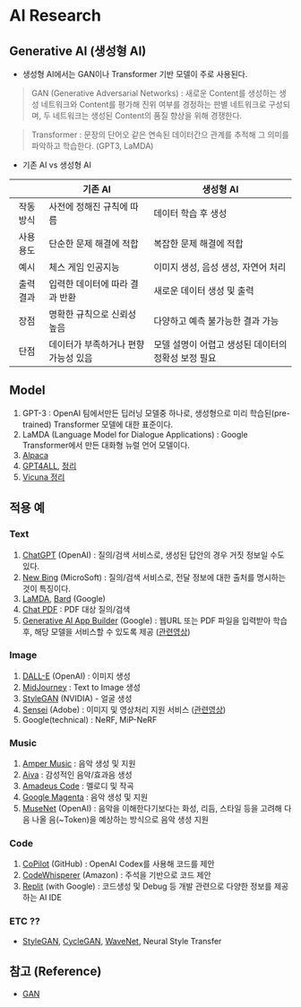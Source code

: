 # AI Research

## Generative AI (생성형 AI)

- 생성형 AI에서는 GAN이나 Transformer 기반 모델이 주로 사용된다.
> GAN (Generative Adversarial Networks) : 새로운 Content를 생성하는 생성 네트워크와 Content를 평가해 진위 여부를 경정하는 판별 네트워크로 구성되며, 두 네트워크는 생성된 Content의 품질 향상을 위해 경쟁한다.

> Transformer : 문장의 단어오 같은 연속된 데이터간으 관계를 추적해 그 의미를 파악하고 학습한다. (GPT3, LaMDA)

- 기존 AI vs 생성형 AI

||기존 AI|생성형 AI|
|:---:|---|---|
|작동 방식|사전에 정해진 규칙에 따름|데이터 학습 후 생성|
|사용 용도|단순한 문제 해결에 적합|복잡한 문제 해결에 적합|
|예시|체스 게임 인공지능|이미지 생성, 음성 생성, 자연어 처리|
|출력 결과|입력한 데이터에 따라 결과 반환|새로운 데이터 생성 및 출력|
|장점|명확한 규칙으로 신뢰성 높음|다양하고 예측 불가능한 결과 가능|
|단점|데이터가 부족하거나 편향 가능성 있음|모델 설명이 어렵고 생성된 데이터의 정확성 보정 필요|


## Model

1. GPT-3 : OpenAI 팀에서만든 딥러닝 모델중 하나로, 생성형으로 미리 학습된(pre-trained) Transformer 모델에 대한 표준이다.
1. LaMDA (Language Model for Dialogue Applications) : Google Transformer에서 만든 대화형 뉴럴 언어 모델이다.
1. [Alpaca](https://github.com/alpacahq)
1. [GPT4ALL](https://github.com/nomic-ai/gpt4all?ref=producthunt), [정리](./models/GPT4ALL.md)
1. [Vicuna 정리](./models/Vicuna.md)


## 적용 예

### Text

1. [ChatGPT](https://openai.com/blog/chatgpt) (OpenAI) : 질의/검색 서비스로, 생성된 답안의 경우 거짓 정보일 수도 있다.
1. [New Bing](https://www.bing.com/new) (MicroSoft) : 질의/검색 서비스로, 전달 정보에 대한 출처를 명시하는 것이 특징이다.
1. [LaMDA](https://blog.google/technology/ai/lamda/), [Bard](https://bard.google.com/) (Google)
1. [Chat PDF](https://www.chatpdf.com/) : PDF 대상 질의/검색
1. [Generative AI App Builder](https://cloud.google.com/blog/products/ai-machine-learning/create-generative-apps-in-minutes-with-gen-app-builder?hl=en) (Google) : 웹URL 또는 PDF 파일을 입력받아 학습 후, 해당 모델을 서비스할 수 있도록 제공 ([관련영상](https://www.youtube.com/watch?v=0vM5UWC5crs))


### Image
1. [DALL-E](https://openai.com/product/dall-e-2) (OpenAI) : 이미지 생성
1. [MidJourney](https://www.midjourney.com/home/?callbackUrl=%2Fapp%2F) : Text to Image 생성
1. [StyleGAN](https://github.com/NVlabs/stylegan) (NVIDIA) - 얼굴 생성
1. [Sensei](https://www.adobe.com/sensei.html) (Adobe) : 이미지 및 영상처리 지원 서비스 ([관련영상](https://www.youtube.com/watch?v=YwhrzlXB1hs))
1. Google(technical) : NeRF, MiP-NeRF


### Music

1. [Amper Music](https://www.audoir.com/ampermusic) : 음악 생성 및 지원
1. [Aiva](https://www.aiva.ai/) : 감성적인 음악/효과음 생성
1. [Amadeus Code](https://amadeuscode.com/app/en#page-block-esxgnavp2gh) : 멜로디 및 작곡
1. [Google Magenta](https://magenta.tensorflow.org/) : 음악 생성 및 지원
1. [MuseNet](https://openai.com/research/musenet) (OpenAI) : 음악을 이해한다기보다는 화성, 리듬, 스타일 등을 고려해 다음 나올 음(~Token)을 예상하는 방식으로 음악 생성 지원


### Code

1. [CoPilot](https://github.com/features/copilot) (GitHub) : OpenAI Codex를 사용해 코드를 제안
1. [CodeWhisperer](https://aws.amazon.com/ko/codewhisperer/) (Amazon) : 주석을 기반으로 코드 제안
1. [Replit](https://replit.com/) (with Google) : 코드생성 및 Debug 등 개발 관련으로 다양한 정보를 제공하는 AI IDE



### ETC ??

- [StyleGAN](https://github.com/NVlabs/stylegan), [CycleGAN](https://junyanz.github.io/CycleGAN/), [WaveNet](https://www.deepmind.com/blog/wavenet-a-generative-model-for-raw-audio), Neural Style Transfer

## 참고 (Reference)

- [GAN](https://deepai.org/machine-learning-glossary-and-terms/generative-adversarial-network)
